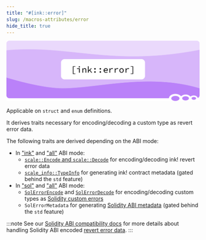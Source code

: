 ```yaml
---
title: "#[ink::error]"
slug: /macros-attributes/error
hide_title: true
---
```


![Text/error Title Picture](/img/title/text/error.svg)

Applicable on `struct` and `enum` definitions.

It derives traits necessary for encoding/decoding a custom type as revert error data.

The following traits are derived depending on the ABI mode:
- In ["ink"][abi-ink] and ["all"][abi-all] ABI mode:
  - [`scale::Encode` and `scale::Decode`][scale-codec] for encoding/decoding ink! revert error data
  - [`scale_info::TypeInfo`][scale-info] for generating ink! contract metadata (gated behind the `std` feature)
- In ["sol"][abi-sol] and ["all"][abi-all] ABI mode:
  - [`SolErrorEncode`][sol-error-encode] and [`SolErrorDecode`][sol-error-decode]
    for encoding/decoding custom types as [Solidity custom errors][sol-custom-error]
  - `SolErrorMetadata` for generating [Solidity ABI metadata][sol-abi-json] (gated behind the `std` feature)

[scale-codec]: https://docs.rs/parity-scale-codec/latest/parity_scale_codec
[sol-error-encode]: https://use-ink.github.io/ink/ink/sol/trait.SolErrorEncode.html
[sol-error-decode]: https://use-ink.github.io/ink/ink/sol/trait.SolErrorDecode.html
[sol-custom-error]: https://soliditylang.org/blog/2021/04/21/custom-errors/
[sol-abi-json]: https://docs.soliditylang.org/en/latest/abi-spec.html#json
[scale-info]: https://docs.rs/scale-info/latest/scale_info/
[abi-ink]: ../basics/abi/ink.md
[abi-sol]: ../basics/abi/solidity.md
[abi-all]: ../basics/abi/all.md

:::note
See our [Solidity ABI compatibility docs][sol-result] for more details about
handling Solidity ABI encoded [revert error data][sol-revert].
:::

[sol-revert]: https://docs.soliditylang.org/en/latest/control-structures.html#revert
[sol-result]: ../background/solidity-metamask-compat.md#handling-the-resultt-e-type